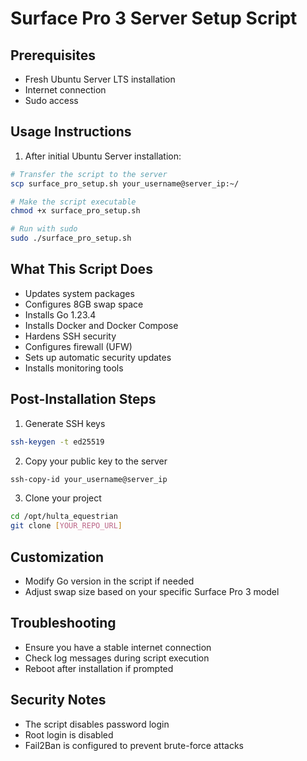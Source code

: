 # Surface Pro 3 Server Setup Script

## Prerequisites
- Fresh Ubuntu Server LTS installation
- Internet connection
- Sudo access

## Usage Instructions

1. After initial Ubuntu Server installation:
```bash
# Transfer the script to the server
scp surface_pro_setup.sh your_username@server_ip:~/

# Make the script executable
chmod +x surface_pro_setup.sh

# Run with sudo
sudo ./surface_pro_setup.sh
```

## What This Script Does
- Updates system packages
- Configures 8GB swap space
- Installs Go 1.23.4
- Installs Docker and Docker Compose
- Hardens SSH security
- Configures firewall (UFW)
- Sets up automatic security updates
- Installs monitoring tools

## Post-Installation Steps
1. Generate SSH keys
```bash
ssh-keygen -t ed25519
```

2. Copy your public key to the server
```bash
ssh-copy-id your_username@server_ip
```

3. Clone your project
```bash
cd /opt/hulta_equestrian
git clone [YOUR_REPO_URL]
```

## Customization
- Modify Go version in the script if needed
- Adjust swap size based on your specific Surface Pro 3 model

## Troubleshooting
- Ensure you have a stable internet connection
- Check log messages during script execution
- Reboot after installation if prompted

## Security Notes
- The script disables password login
- Root login is disabled
- Fail2Ban is configured to prevent brute-force attacks
